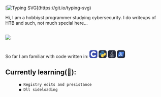 [![Typing SVG](https://readme-typing-svg.demolab.com?font=Fira+Code&duration=3000&pause=500&color=EFF7D9&background=7F71FF22&vCenter=true&width=500&height=45&lines=Bizzi!;Amature+Malware-dev+and+Red-Teamer...)](https://git.io/typing-svg)

Hi, I am a hobbiyst programmer studying cybersecurity.
I do writeups of HTB and such, not much special here...
##
<img src="https://i.imgur.com/lJM2eis.png"
     width="500" 
          >
##
So far I am familiar with code written in:
<img src="https://raw.githubusercontent.com/tandpfun/skill-icons/65dea6c4eaca7da319e552c09f4cf5a9a8dab2c8/icons/C.svg"
     width="25" 
          >
<img src="https://raw.githubusercontent.com/tandpfun/skill-icons/65dea6c4eaca7da319e552c09f4cf5a9a8dab2c8/icons/Python-Dark.svg"
     width="25" 
          >
<img src="https://raw.githubusercontent.com/tandpfun/skill-icons/65dea6c4eaca7da319e552c09f4cf5a9a8dab2c8/icons/Java-Dark.svg"
     width="25" 
          >
<img src="https://raw.githubusercontent.com/tandpfun/skill-icons/65dea6c4eaca7da319e552c09f4cf5a9a8dab2c8/icons/Powershell-Dark.svg"
     width="25" 
          >
## **Currently learning(📖)**:
          ● Registry edits and presistance
          ● Dll sideloading
